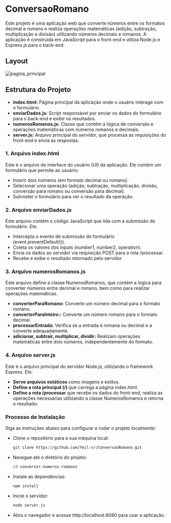 # ConversaoRomano

<p>Este projeto é uma aplicação web que converte números entre os formatos decimal e romano e realiza operações matemáticas (adição, subtração, multiplicação e divisão) utilizando números decimais e romanos. A aplicação é construída em JavaScript para o front-end e utiliza Node.js e Express.js para o back-end.</p>

<h2>Layout</h2>

<div>
  <img src="https://github.com/user-attachments/assets/1f7aa9fa-2752-4037-b1e6-65a36daf6249" alt="pagina_principal">
</div>

## Estrutura do Projeto

<div>
  <ul>
     <li><b>index.html:</b> Página principal da aplicação onde o usuário interage com o formulário. </li>
     <li><b>enviarDados.js:</b> Script responsável por enviar os dados do formulário para o back-end e exibir os resultados.</li>
     <li><b>numerosRomanos.js:</b> Classe que contém a lógica de conversão e operações matemáticas com números romanos e decimais.</li>
     <li><b>server.js:</b> Arquivo principal do servidor, que processa as requisições do front-end e envia as respostas.</li>
  </ul>
</div>

### 1. Arquivo index.html
<div>
  <p>Este é o arquivo de interface do usuário (UI) da aplicação. Ele contém um formulário que permite ao usuário:</p>
  <ul>
     <li>Inserir dois números (em formato decimal ou romano).</li>
     <li>Selecionar uma operação (adição, subtração, multiplicação, divisão, conversão para romano ou conversão para decimal).</li>
     <li>Submeter o formulário para ver o resultado da operação.</li>
  </ul>
</div>

### 2. Arquivo enviarDados.js
<div>
  <p>Este arquivo contém o código JavaScript que lida com a submissão do formulário. Ele:</p>
  <ul>
     <li>Intercepta o evento de submissão do formulário (event.preventDefault()).</li>
     <li>Coleta os valores dos inputs (number1, number2, operation).</li>
     <li>Envia os dados ao servidor via requisição POST para a rota /processar.</li>
    <li>Recebe e exibe o resultado retornado pelo servidor</li>
  </ul>
</div>

### 3. Arquivo numerosRomanos.js
<div>
  <p>Este arquivo define a classe NumerosRomanos, que contém a lógica para converter números entre decimal e romano, bem como para realizar operações matemáticas.</p>
  <ul>
     <li><b>converterParaRomano:</b> Converte um número decimal para o formato romano.</li>
     <li><b>converterParaInteiro::</b> Converte um número romano para o formato decimal.</li>
     <li><b>processarEntrada:</b> Verifica se a entrada é romana ou decimal e a converte adequadamente.</li>
     <li><b> adicionar, subtrair, multiplicar, dividir:</b> Realizam operações matemáticas entre dois números, independentemente do formato.</li>
  </ul>
</div>

### 4. Arquivo server.js
<div>
  <p>Este é o arquivo principal do servidor Node.js, utilizando o framework Express. Ele:</p>
  <ul>
     <li><b>Serve arquivos estáticos </b>como imagens e estilos.</li>
     <li><b>Define a rota principal (/) </b> que carrega a página index.html.</li>
     <li><b>Define a rota /processar</b> que recebe os dados do front-end, realiza as operações necessárias utilizando a classe NumerosRomanos e retorna o resultado.</li>
  </ul>
</div>

### Processo de Instalação
<p>Siga as instruções abaixo para configurar e rodar o projeto localmente:</p>
<di>
  <ul>
 <li>Clone o repositório para a sua máquina local:</li>

```bash
git clone https://github.com/Yeil-sr/ConversaoRomano.git
```
 <li>Navegue até o diretório do projeto:</li>

```bash
cd conversor-numeros-romanos

```
 <li>Instale as dependências:</li>

```bash
npm install

```
 <li>Inicie o servidor:</li>

```bash
node server.js


```
<li>Abra o navegador e acesse http://localhost:8080 para usar a aplicação.</li>


  </ul>
</di>
